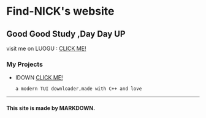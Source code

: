 # Find-NICK's website #

## Good Good Study ,Day Day UP ##

visit me on LUOGU : [CLICK ME!](https://www.luogu.com.cn/user/835911)

### My Projects ###

- IDOWN [CLICK ME!](https://github.com/Find-NICK/IDOWN)


  `a modern TUI downloader,made with C++ and love `


























---

####  This site is made by MARKDOWN. ####
